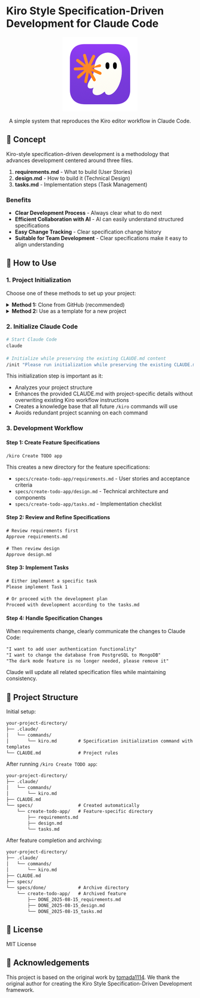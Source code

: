 # Kiro Style Specification-Driven Development for Claude Code

<div style="text-align: center;">
    <img src="ICON.png" alt="Alt text" width="200" height="200">
    <p>A simple system that reproduces the Kiro editor workflow in Claude Code.</p>
</div>

## 🎯 Concept

Kiro-style specification-driven development is a methodology that advances development centered around three files.

1. **requirements.md** - What to build (User Stories)
2. **design.md** - How to build it (Technical Design)
3. **tasks.md** - Implementation steps (Task Management)

### Benefits

- **Clear Development Process** - Always clear what to do next
- **Efficient Collaboration with AI** - AI can easily understand structured specifications
- **Easy Change Tracking** - Clear specification change history
- **Suitable for Team Development** - Clear specifications make it easy to align understanding

## 🚀 How to Use

### 1. Project Initialization

Choose one of these methods to set up your project:

<details>
<summary><b>Method 1:</b> Clone from GitHub (recommended)</summary>

```bash
# Clone the repository
git clone https://github.com/bizzkoot/kiro_style_claude_code.git

# Copy required files to your project directory
cp -r kiro_style_claude_code/example-project/.claude ./
cp kiro_style_claude_code/example-project/CLAUDE.md ./

# Optional: Copy example specifications for reference
# cp -r kiro_style_claude_code/example-project/specs/* ./specs/

# Clean up
rm -rf kiro_style_claude_code
```
</details>

<details>
<summary><b>Method 2:</b> Use as a template for a new project</summary>

```bash
# Clone the repository
git clone https://github.com/bizzkoot/kiro_style_claude_code.git

# Copy the entire example project as your starting point
cp -r kiro_style_claude_code/example-project/ my-new-project/
cd my-new-project/

# Clean up
rm -rf ../kiro_style_claude_code
```
</details>

### 2. Initialize Claude Code

```bash
# Start Claude Code
claude

# Initialize while preserving the existing CLAUDE.md content
/init "Please run initialization while preserving the existing CLAUDE.md content. Add project structure details without overwriting the Kiro workflow information."
```

This initialization step is important as it:
- Analyzes your project structure
- Enhances the provided CLAUDE.md with project-specific details without overwriting existing Kiro workflow instructions
- Creates a knowledge base that all future `/kiro` commands will use
- Avoids redundant project scanning on each command

### 3. Development Workflow

#### Step 1: Create Feature Specifications

```
/kiro Create TODO app
```

This creates a new directory for the feature specifications:
- `specs/create-todo-app/requirements.md` - User stories and acceptance criteria
- `specs/create-todo-app/design.md` - Technical architecture and components
- `specs/create-todo-app/tasks.md` - Implementation checklist

#### Step 2: Review and Refine Specifications

```
# Review requirements first
Approve requirements.md

# Then review design
Approve design.md
```

#### Step 3: Implement Tasks

```
# Either implement a specific task
Please implement Task 1

# Or proceed with the development plan
Proceed with development according to the tasks.md
```

#### Step 4: Handle Specification Changes

When requirements change, clearly communicate the changes to Claude Code:

```
"I want to add user authentication functionality"
"I want to change the database from PostgreSQL to MongoDB"
"The dark mode feature is no longer needed, please remove it"
```

Claude will update all related specification files while maintaining consistency.

## 📁 Project Structure

Initial setup:
```
your-project-directory/
├── .claude/
│   └── commands/
│       └── kiro.md        # Specification initialization command with templates
└── CLAUDE.md              # Project rules
```

After running `/kiro Create TODO app`:
```
your-project-directory/
├── .claude/
│   └── commands/
│       └── kiro.md
├── CLAUDE.md
└── specs/                 # Created automatically
    └── create-todo-app/   # Feature-specific directory
        ├── requirements.md
        ├── design.md
        └── tasks.md
```

After feature completion and archiving:
```
your-project-directory/
├── .claude/
│   └── commands/
│       └── kiro.md
├── CLAUDE.md
├── specs/
└── specs/done/            # Archive directory
    └── create-todo-app/   # Archived feature
        ├── DONE_2025-08-15_requirements.md
        ├── DONE_2025-08-15_design.md
        └── DONE_2025-08-15_tasks.md
```

## 📝 License

MIT License

## 🙏 Acknowledgements

This project is based on the original work by [tomada1114](https://github.com/tomada1114/kiro_style_claude_code). We thank the original author for creating the Kiro Style Specification-Driven Development framework.
